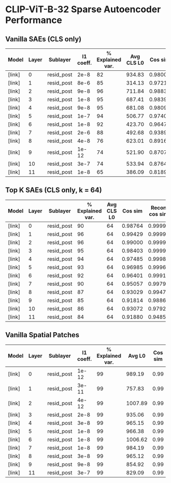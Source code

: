 # CLIP-ViT-B-32 Sparse Autoencoder Performance

## Vanilla SAEs (CLS only)

| Model  | Layer | Sublayer   | l1 coeff. | % Explained var. | Avg CLS L0 | Cos sim | Recon cos sim | CE     | Recon CE | Zero abl CE | % CE recovered | % Alive features |
|--------|-------|------------|-----------|------------------|------------|---------|----------------|--------|-----------|--------------|----------------|------------------|
| [link] | 0     | resid_post | 2e-8      | 82               | 934.83     | 0.98008 | 0.99995        | 6.7622 | 6.7622    | 6.9084       | 99.9984        | 4.33             |
| [link] | 1     | resid_post | 8e-6      | 85               | 314.13     | 0.97211 | 0.99994        | 6.7622 | 6.7622    | 6.9083       | 100.00         | 2.82             |
| [link] | 2     | resid_post | 9e-8      | 96               | 711.84     | 0.98831 | 0.99997        | 6.7622 | 6.7622    | 6.9083       | 99.9977        | 2.54             |
| [link] | 3     | resid_post | 1e-8      | 95               | 687.41     | 0.98397 | 0.99994        | 6.7622 | 6.7622    | 6.9085       | 99.9998        | 4.49             |
| [link] | 4     | resid_post | 9e-8      | 95               | 681.08     | 0.98092 | 0.99988        | 6.7622 | 6.7622    | 6.9082       | 100.00         | 15.75            |
| [link] | 5     | resid_post | 1e-7      | 94               | 506.77     | 0.97404 | 0.99966        | 6.7622 | 6.7622    | 6.9081       | 99.9911        | 16.80            |
| [link] | 6     | resid_post | 1e-8      | 92               | 423.70     | 0.96474 | 0.99913        | 6.7622 | 6.7622    | 6.9083       | 99.9971        | 29.46            |
| [link] | 7     | resid_post | 2e-6      | 88               | 492.68     | 0.93899 | 0.99737        | 6.7622 | 6.7622    | 6.9082       | 99.9583        | 51.68            |
| [link] | 8     | resid_post | 4e-8      | 76               | 623.01     | 0.89168 | 0.99110        | 6.7622 | 6.7625    | 6.9087       | 99.7631        | 82.07            |
| [link] | 9     | resid_post | 1e-12     | 74               | 521.90     | 0.87076 | 0.98191        | 6.7622 | 6.7628    | 6.9083       | 99.5425        | 93.68            |
| [link] | 10    | resid_post | 3e-7      | 74               | 533.94     | 0.87646 | 0.96514        | 6.7622 | 6.7635    | 6.9082       | 99.1070        | 99.98            |
| [link] | 11    | resid_post | 1e-8      | 65               | 386.09     | 0.81890 | 0.89607        | 6.7622 | 6.7853    | 6.9086       | 84.1918        | 99.996           |

## Top K SAEs (CLS only, k = 64)
| Model  | Layer | Sublayer   | % Explained var. | Avg CLS L0 | Cos sim | Recon cos sim | CE     | Recon CE | Zero abl CE | % CE recovered | % Alive features |
|--------|-------|------------|------------------|------------|---------|----------------|--------|-----------|--------------|----------------|------------------|
| [link] | 0     | resid_post | 90               | 64         | 0.98764 | 0.99998        | 6.7622 | 6.7622    | 6.9084       | 99.995         | 46.80            |
| [link] | 1     | resid_post | 96               | 64         | 0.99429 | 0.99999        | 6.7622 | 6.7622    | 6.9083       | 100.00         | 4.86             |
| [link] | 2     | resid_post | 96               | 64         | 0.99000 | 0.99998        | 6.7622 | 6.7622    | 6.9083       | 100.00         | 5.50             |
| [link] | 3     | resid_post | 95               | 64         | 0.98403 | 0.99995        | 6.7622 | 6.7622    | 6.9085       | 100.00         | 5.21             |
| [link] | 4     | resid_post | 94               | 64         | 0.97485 | 0.99986        | 6.7621 | 6.7622    | 6.9082       | 99.998         | 6.81             |
| [link] | 5     | resid_post | 93               | 64         | 0.96985 | 0.99962        | 6.7622 | 6.7622    | 6.9081       | 99.997         | 21.89            |
| [link] | 6     | resid_post | 92               | 64         | 0.96401 | 0.99912        | 6.7622 | 6.7622    | 6.9083       | 100.00         | 28.81            |
| [link] | 7     | resid_post | 90               | 64         | 0.95057 | 0.99797        | 6.7622 | 6.7621    | 6.9082       | 100.03         | 65.84            |
| [link] | 8     | resid_post | 87               | 64         | 0.93029 | 0.99475        | 6.7622 | 6.7620    | 6.9087       | 100.11         | 93.75            |
| [link] | 9     | resid_post | 85               | 64         | 0.91814 | 0.98865        | 6.7622 | 6.7616    | 6.9083       | 100.43         | 98.90            |
| [link] | 10    | resid_post | 86               | 64         | 0.93072 | 0.97929        | 6.7622 | 6.7604    | 6.9082       | 101.19         | 94.55            |
| [link] | 11    | resid_post | 84               | 64         | 0.91880 | 0.94856        | 6.7622 | 6.7578    | 6.9086       | 102.97         | 97.99            |

## Vanilla Spatial Patches
| Model  | Layer | Sublayer   | l1 coeff. | % Explained var. | Avg L0   | Cos sim | Recon cos sim | CE     | Recon CE | Zero abl CE | % CE recovered | % Alive features |
|--------|-------|------------|-----------|------------------|----------|---------|----------------|--------|-----------|--------------|----------------|------------------|
| [link] | 0     | resid_post | 1e-12     | 99               | 989.19   | 0.99    | 0.99           | 6.7621 | 6.7621    | 6.9084       | 99.9981        | 100.00           |
| [link] | 1     | resid_post | 3e-11     | 99               | 757.83   | 0.99    | 0.99           | 6.7622 | 6.7622    | 6.9083       | 99.9969        | 45.39            |
| [link] | 2     | resid_post | 4e-12     | 99               | 1007.89  | 0.99    | 0.99           | 6.7622 | 6.7622    | 6.9083       | 100.00         | 97.93            |
| [link] | 3     | resid_post | 2e-8      | 99               | 935.06   | 0.99    | 0.99           | 6.7622 | 6.7622    | 6.9085       | 99.9882        | 100.00           |
| [link] | 4     | resid_post | 3e-8      | 99               | 965.15   | 0.99    | 0.99           | 6.7622 | 6.7622    | 6.9082       | 99.9842        | 100.00           |
| [link] | 5     | resid_post | 1e-8      | 99               | 966.38   | 0.99    | 0.99           | 6.7622 | 6.7622    | 6.9081       | 99.9961        | 100.00           |
| [link] | 6     | resid_post | 1e-8      | 99               | 1006.62  | 0.99    | 0.99           | 6.7622 | 6.7622    | 6.9083       | 100.00         | 99.97            |
| [link] | 7     | resid_post | 1e-8      | 99               | 984.19   | 0.99    | 0.99           | 6.7622 | 6.7622    | 6.9082       | 100.00         | 100.00           |
| [link] | 8     | resid_post | 3e-8      | 99               | 965.12   | 0.99    | 1.00           | 6.7622 | 6.7622    | 6.9087       | 100.00         | 92.37            |
| [link] | 9     | resid_post | 9e-8      | 99               | 854.92   | 0.99    | 1.00           | 6.7622 | 6.7622    | 6.9083       | 99.9991        | 85.43            |
| [link] | 11    | resid_post | 3e-7      | 99               | 829.09   | 0.99    | 1.00           | 6.7622 | 6.7622    | 6.9086       | 100.00         | 55.71            |
